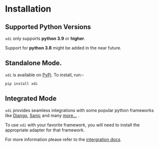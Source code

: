 # Installation

## Supported Python Versions

`xdi` only supports __python 3.9__ or __higher__. 

Support for __python 3.8__ might be added in the near future.


## Standalone Mode.

`xdi` is available on [PyPi](https://pypi.org/project/xdi/). To install, run:-

```
pip install xdi
```

## Integrated Mode

`xdi` provides seamless integrations with some popular python frameworks like 
[Django](frameworks/django.md), [Sanic](frameworks/sanic.md) 
and many [more...](frameworks/index.md) . 

To use `xdi` with your favorite framework, you will need to install the
appropriate adapter for that framework. 

For more information please refer to the [intergration docs](frameworks/index.md).

